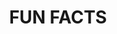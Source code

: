 ---
title: "FUN FACTS"

funfacts:
# funfacts item loop
- name : "I love video games, especially Legend of Zelda"
  
# funfacts item loop
- name : "I've been fostering animals since I was 10"

  
- name: "I own and run the MSU Computer Science student Discord server"
  
# funfacts item loop
- name : "I wanted to be a math teacher growing up"
  
# funfacts item loop
- name : "I'm a rare extrovert in the tech world"



# custom style
custom_class: "" 
custom_attributes: "" 
custom_css: ""
---